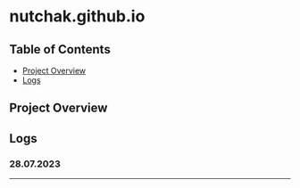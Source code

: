 # nutchak.github.io

## Table of Contents
- [Project Overview](#project-overview)
- [Logs](#logs)

## Project Overview


## Logs


### 28.07.2023



---